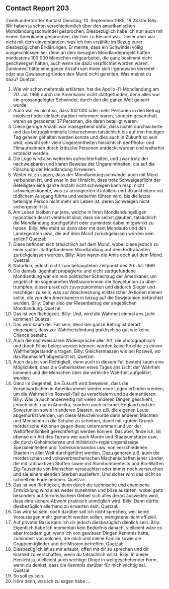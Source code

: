## Contact Report 203
Zweihundertdritter Kontakt
Dienstag, 10. September 1985, 19.28 Uhr
Billy:
Wir haben ja schon verschiedentlich über den amerikanischen Mondlandungsschwindel gesprochen. Diesbezüglich habe ich nun auch mit einem Amerikaner gesprochen, der hier zu Besuch war. Dieser aber war nicht mit dem einverstanden, was ich ihm erzählte im Bezug eurer diesbezüglichen Erklärungen. Er meinte, dass ein Schwindel völlig ausgeschlossen sei, denn an dem besagten Mondlandeprojekt hätten mindestens 100'000 Menschen mitgearbeitet, die ganz bestimmt nicht geschwiegen hätten, auch wenn sie dazu verpflichtet worden wären. Zumindest hätte eine ganze Anzahl von ihnen sich irgendwann verredet oder aus Gewissensgründen den Mund nicht gehalten. Was meinst du dazu?
Quetzal:
1. Wie wir schon mehrmals erklärten, hat die Apollo-11-Mondlandung am 20. Juli 1969 durch die Amerikaner nicht stattgefunden, denn alles war ein grossangelegter Schwindel, durch den die ganze Welt genarrt wurde.
2. Auch war es nicht so, dass 100'000 oder mehr Personen in den Betrug involviert oder einfach darüber informiert waren, sondern gesamthaft waren es gerademal 37 Personen, die daran beteiligt waren.
3. Diese geringe Anzahl war massgebend dafür, dass nichts durchsickerte und das betrugskriminelle Unternehmen tatsächlich bis auf den heutigen Tag geheim gehalten werden konnte und dies auch in Zukunft so sein wird, obwohl sehr viele Ungereimtheiten hinsichtlich der Photo- und Filmaufnahmen durch kritische Personen entdeckt wurden und weiterhin entdeckt werden.
4. Die Lüge wird also weiterhin aufrechterhalten, und zwar trotz der nachweisbaren und klaren Beweise der Ungereimtheiten, die auf die Fälschung der Mondlandung hinweisen.
5. Weiter ist zu sagen, dass der Mondlandungsschwindel auch mit Mord verbunden ist, und zwar in der Hinsicht, dass trotz Schweigepflicht der Beteiligten eine ganze Anzahl nicht schweigen kann resp. nicht schweigen konnte, was zu arrangierten ‹Unfällen› und ‹Krankheiten› mit tödlichem Ausgang führte und weiterhin führen wird, bis die letzte beteiligte Person nicht mehr am Leben ist, deren Schweigen nicht sichergestellt ist.
6. Am Leben bleiben nur jene, welche in ihren Mondlandungslügen hypnotisch derart verstrickt sind, dass sie selbst glauben, tatsächlich die Mondlandung durchgeführt oder zumindest dabei mitgewirkt zu haben.
Billy:
Wie steht es dann aber mit dem Mondauto und den Landegeräten usw., die auf dem Mond zurückgelassen worden sein sollen?
Quetzal:
7. Diese befinden sich tatsächlich auf dem Mond, wobei diese jedoch zu einer später stattgefundenen Mondlandung auf dem Erdtrabanten zurückgelassen wurden.
Billy:
Also waren die Amis doch auf dem Mond.
Quetzal:
8. Natürlich, jedoch nicht zum behaupteten Zeitpunkt des 20. Juli 1969.
9. Die damals lügenhaft propagierte und nicht stattgefundene Mondlandung war ein rein politischer Schachzug der Amerikaner, um angeblich im sogenannten Weltraumrennen die Sowjetunion zu über-trumpfen, dieser praktisch zuvorzukommen und dadurch Sieger und mächtiger zu sein, was zur Abschreckung militärischer Aktionen dienen sollte, die von den Amerikanern in bezug auf die Sowjetunion befürchtet wurden.
Billy:
Daher also der Riesenbetrug der angeblichen Mondlandung.
Quetzal:
10. Das ist von Richtigkeit.
Billy:
Und, wird die Wahrheit einmal ans Licht kommen?
Quetzal:
11. Das wird kaum der Fall sein, denn der ganze Betrug ist derart eingespielt, dass zur Wahrheitsfindung praktisch so gut wie keine Chance besteht.
12. Auch die nachweisbaren Widersprüche aller Art, die photographisch und durch Filme belegt werden können, werden keine Früchte zu einem Wahrheitsgeständnis tragen.
Billy:
Gleichermassen wie bei Roswell, wo das Raumschiff abgestürzt ist.
Quetzal:
13. Auch das ist von Richtigkeit, denn auch in diesem Fall besteht kaum eine Möglichkeit, dass die Geheimakten eines Tages ans Licht der Wahrheit kommen und die Menschen über die wirkliche Wahrheit aufgeklärt werden.
14. Ganz im Gegenteil, die Zukunft wird beweisen, dass die Verantwortlichen in Amerika immer wieder neue Lügen erfinden werden, um die Wahrheit im Roswell-Fall zu verschleiern und zu dementieren.
Billy:
Was ja auch anderweitig mit vielen anderen Dingen geschieht, jedoch nicht nur in Amerika, sondern auch in Israel, England und der Sowjetunion sowie in anderen Staaten, wo z.B. die eigenen Leute abgemurkst werden, um diese Meuchelmorde dann anderen Mächten und Menschen in die Schuhe zu schieben, damit mit ‹gutem Grund› mörderische Aktionen gegen diese unternommen und vor der Weltöffentlichkeit gerechtfertigt werden können. Das aber, finde ich, ist ebenso ein Akt des Terrors wie auch Morde und Staatsumstürze usw., die durch Geheimdienste und militärisch-regierungsmässige Spezialeinheiten und Todeskommandos usw. von verschiedenen Staaten in aller Welt durchgeführt werden. Dazu gehören z.B. auch die mörderischen und volksverbrecherischen Machenschaften jener Länder, die mit radioaktiven Stoffen sowie mit Atombombentests und Bio-Waffen Zig-Tausende von Menschen verseuchten oder immer noch verseuchen und sie einem elenden Sterben ausliefern. Und sicher wird das nicht so schnell ein Ende nehmen.
Quetzal:
15. Das ist von Richtigkeit, denn durch die technische und chemische Entwicklung wird alles weiter zunehmen und böse ausarten, wobei ganz besonders auf terroristischem Gebiet sich alles derart ausweiten wird, dass eine sichere Abwehr praktisch unmöglich wird.
Billy:
Dann dürfte diesbezüglich allerhand zu erwarten sein.
Quetzal:
16. Das wird so sein, doch darüber soll ich nicht sprechen, weil keine Voraussagen mehr gemacht werden sollen, wenigstens nicht offiziell.
17. Auf privater Basis kann ich dir jedoch diesbezüglich dienlich sein.
Billy:
Eigentlich habe ich momentan kein Bedürfnis danach, vielleicht wäre es aber trotzdem gut, wenn ich von gewissen Dingen Kenntnis hätte, zumindest von solchen, die mich und meine Familie sowie die Gruppemitglieder und die Mission betreffen.
Quetzal:
18. Diesbezüglich ist es mir erlaubt, offen mit dir zu sprechen und dir Klarheit zu verschaffen, wenn du tatsächlich willst.
Billy:
In dieser Hinsicht ja. Vielleicht auch wichtige Dinge in weltgeschehender Form, wenn du denkst, dass die Kenntnis darüber für mich wichtig sei.
Quetzal:
19. So soll es sein.
20. Höre denn, was ich zu sagen habe …